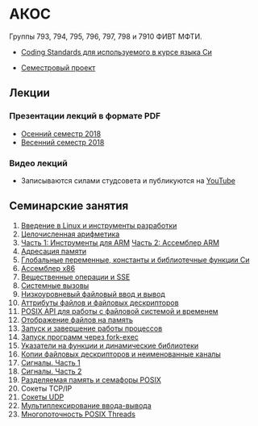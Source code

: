 # АКОС

Группы 793, 794, 795, 796, 797, 798 и 7910 ФИВТ МФТИ.

 * [Coding Standards для используемого в курсе языка Си](practice/codestyle.md)

 * [Семестровый проект](projects/)

## Лекции

### Презентации лекций в формате PDF

 * [Осенний семестр 2018](lectures/fall-2018)
 * [Весенний семестр 2018](lectures/spring-2019)

### Видео лекций

 * Записываются силами студсовета и публикуются на [YouTube](https://www.youtube.com/playlist?list=PL4_hYwCyhAva4dDOnyddyvkAs_jWVr624)

## Семинарские занятия

 1. [Введение в Linux и инструменты разработки](practice/linux_basics/)
 2. [Целочисленная арифметика](practice/integers/)
 3. [Часть 1: Инструменты для ARM](practice/arm/)
 [Часть 2: Ассемблер ARM](practice/asm/arm_basics/)
 4. [Адресация памяти](practice/asm/arm_load_store/)
 5. [Глобальные переменные, константы и библиотечные функции Си](practice/asm/arm_globals_plt/)
 6. [Ассемблер x86](practice/asm/x86_basics/)
 7. [Вещественные операции и SSE](practice/asm/x86_fpmath/)
 8. [Системные вызовы](practice/asm/nostdlib_baremetal/)
 9. [Низкоуровневый файловый ввод и вывод](practice/file_io/)
 10. [Аттрибуты файлов и файловых дескрипторов](practice/stat_fcntl/)
 11. [POSIX API для работы с файловой системой и временем](practice/posix_dirent_time/)
 12. [Отображение файлов на память](practice/mmap/)
 13. [Запуск и завершение работы процессов](practice/fork/)
 14. [Запуск программ через fork-exec](practice/exec-rlimit-ptrace/)
 15. [Указатели на функции и динамические библиотеки](practice/function-pointers/)
 16. [Копии файловых дескрипторов и неименованные каналы](practice/fdup-pipe/)
 17. [Сигналы. Часть 1](practice/signal-1/)
 18. [Сигналы. Часть 2](practice/signal-2/)
 19. [Разделяемая память и семафоры POSIX](practice/posix_ipc/)
 20. Сокеты TCP/IP
 21. [Сокеты UDP](practice/sockets-udp/)
 22. [Мультиплексирование ввода-вывода](practice/epoll/)
 23. [Многопоточность POSIX Threads](practice/pthread/)

